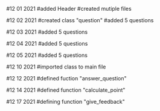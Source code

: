 #12 01 2021
#added Header 
#created mutiple files 

#12 02 2021
#created class "question"
#added 5 questions 

#12 03 2021
#added 5 questions 

#12 04 2021 
#added 5 questions

#12 05 2021 
#added 5 questions

#12 10 2021
#imported class to main file

#12 12 2021
#defined fuction "answer_question"

#12 14 2021 
#defined function "calculate_point"

#12 17 2021 
#defining function "give_feedback" 
